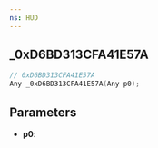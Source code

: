 ```yaml
---
ns: HUD
---
```

## _0xD6BD313CFA41E57A

```c
// 0xD6BD313CFA41E57A
Any _0xD6BD313CFA41E57A(Any p0);
```

## Parameters
* **p0**:

